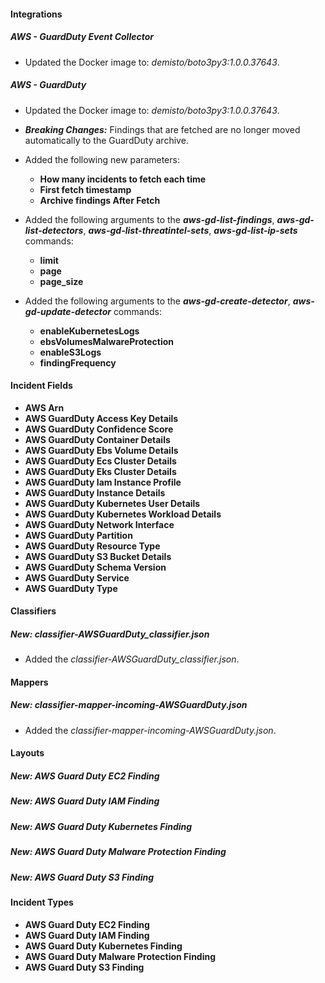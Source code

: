 #### Integrations

##### AWS - GuardDuty Event Collector
- Updated the Docker image to: *demisto/boto3py3:1.0.0.37643*.


##### AWS - GuardDuty
- Updated the Docker image to: *demisto/boto3py3:1.0.0.37643*.
- ***Breaking Changes:*** Findings that are fetched are no longer moved automatically to the GuardDuty archive.
- Added the following new parameters:
  - **How many incidents to fetch each time**
  - **First fetch timestamp**
  - **Archive findings After Fetch**
  
- Added the following arguments to the ***aws-gd-list-findings***, ***aws-gd-list-detectors***, ***aws-gd-list-threatintel-sets***, ***aws-gd-list-ip-sets*** commands:
   - **limit**
   - **page**
   - **page_size**

- Added the following arguments to the ***aws-gd-create-detector***, ***aws-gd-update-detector*** commands:
   - **enableKubernetesLogs**
   - **ebsVolumesMalwareProtection**
   - **enableS3Logs**
   - **findingFrequency**



#### Incident Fields
- **AWS Arn**
- **AWS GuardDuty Access Key Details**
- **AWS GuardDuty Confidence Score**
- **AWS GuardDuty Container Details**
- **AWS GuardDuty Ebs Volume Details**
- **AWS GuardDuty Ecs Cluster Details**
- **AWS GuardDuty Eks Cluster Details**
- **AWS GuardDuty Iam Instance Profile**
- **AWS GuardDuty Instance Details**
- **AWS GuardDuty Kubernetes User Details**
- **AWS GuardDuty Kubernetes Workload Details**
- **AWS GuardDuty Network Interface**
- **AWS GuardDuty Partition**
- **AWS GuardDuty Resource Type**
- **AWS GuardDuty S3 Bucket Details**
- **AWS GuardDuty Schema Version**
- **AWS GuardDuty Service**
- **AWS GuardDuty Type**


#### Classifiers
##### New: classifier-AWSGuardDuty_classifier.json
- Added the *classifier-AWSGuardDuty_classifier.json*.

#### Mappers
##### New: classifier-mapper-incoming-AWSGuardDuty.json
- Added the *classifier-mapper-incoming-AWSGuardDuty.json*.

#### Layouts
##### New: AWS Guard Duty EC2 Finding
##### New: AWS Guard Duty IAM Finding
##### New: AWS Guard Duty Kubernetes Finding
##### New: AWS Guard Duty Malware Protection Finding
##### New: AWS Guard Duty S3 Finding

#### Incident Types
- **AWS Guard Duty EC2 Finding**
- **AWS Guard Duty IAM Finding**
- **AWS Guard Duty Kubernetes Finding**
- **AWS Guard Duty Malware Protection Finding**
- **AWS Guard Duty S3 Finding**